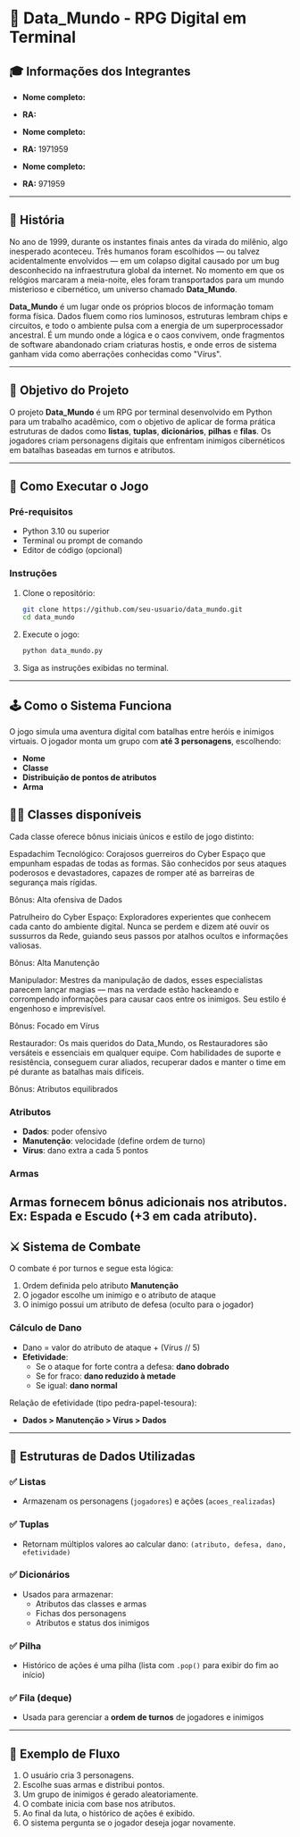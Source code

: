 
# 🧠 Data_Mundo - RPG Digital em Terminal

## 🎓 Informações dos Integrantes

- **Nome completo:** 
- **RA:** 

- **Nome completo:** 
- **RA:** 1971959

- **Nome completo:** 
- **RA:** 971959  
---

## 📖 História

No ano de 1999, durante os instantes finais antes da virada do milênio, algo inesperado aconteceu. Três humanos foram escolhidos — ou talvez acidentalmente envolvidos — em um colapso digital causado por um bug desconhecido na infraestrutura global da internet. No momento em que os relógios marcaram a meia-noite, eles foram transportados para um mundo misterioso e cibernético, um universo chamado **Data_Mundo**.

**Data_Mundo** é um lugar onde os próprios blocos de informação tomam forma física. Dados fluem como rios luminosos, estruturas lembram chips e circuitos, e todo o ambiente pulsa com a energia de um superprocessador ancestral. É um mundo onde a lógica e o caos convivem, onde fragmentos de software abandonado criam criaturas hostis, e onde erros de sistema ganham vida como aberrações conhecidas como "Vírus".

---

## 🎯 Objetivo do Projeto

O projeto **Data_Mundo** é um RPG por terminal desenvolvido em Python para um trabalho acadêmico, com o objetivo de aplicar de forma prática estruturas de dados como **listas**, **tuplas**, **dicionários**, **pilhas** e **filas**. Os jogadores criam personagens digitais que enfrentam inimigos cibernéticos em batalhas baseadas em turnos e atributos.

---

## 🚀 Como Executar o Jogo

### Pré-requisitos

- Python 3.10 ou superior
- Terminal ou prompt de comando
- Editor de código (opcional)

### Instruções

1. Clone o repositório:
   ```bash
   git clone https://github.com/seu-usuario/data_mundo.git
   cd data_mundo
   ```

2. Execute o jogo:
   ```bash
   python data_mundo.py
   ```

3. Siga as instruções exibidas no terminal.

---

## 🕹️ Como o Sistema Funciona

O jogo simula uma aventura digital com batalhas entre heróis e inimigos virtuais. O jogador monta um grupo com **até 3 personagens**, escolhendo:

- **Nome**
- **Classe**
- **Distribuição de pontos de atributos**
- **Arma**

## 🧑‍💻 Classes disponíveis

Cada classe oferece bônus iniciais únicos e estilo de jogo distinto:

Espadachim Tecnológico:
Corajosos guerreiros do Cyber Espaço que empunham espadas de todas as formas. São conhecidos por seus ataques poderosos e devastadores, capazes de romper até as barreiras de segurança mais rígidas.

Bônus: Alta ofensiva de Dados

Patrulheiro do Cyber Espaço:
Exploradores experientes que conhecem cada canto do ambiente digital. Nunca se perdem e dizem até ouvir os sussurros da Rede, guiando seus passos por atalhos ocultos e informações valiosas.

Bônus: Alta Manutenção

Manipulador:
Mestres da manipulação de dados, esses especialistas parecem lançar magias — mas na verdade estão hackeando e corrompendo informações para causar caos entre os inimigos. Seu estilo é engenhoso e imprevisível.

Bônus: Focado em Vírus

Restaurador:
Os mais queridos do Data_Mundo, os Restauradores são versáteis e essenciais em qualquer equipe. Com habilidades de suporte e resistência, conseguem curar aliados, recuperar dados e manter o time em pé durante as batalhas mais difíceis.

Bônus: Atributos equilibrados

### Atributos

- **Dados**: poder ofensivo
- **Manutenção**: velocidade (define ordem de turno)
- **Vírus**: dano extra a cada 5 pontos

### Armas

Armas fornecem bônus adicionais nos atributos. Ex: Espada e Escudo (+3 em cada atributo).
---

## ⚔️ Sistema de Combate

O combate é por turnos e segue esta lógica:

1. Ordem definida pelo atributo **Manutenção**
2. O jogador escolhe um inimigo e o atributo de ataque
3. O inimigo possui um atributo de defesa (oculto para o jogador)

### Cálculo de Dano

- Dano = valor do atributo de ataque + (Vírus // 5)
- **Efetividade**:
  - Se o ataque for forte contra a defesa: **dano dobrado**
  - Se for fraco: **dano reduzido à metade**
  - Se igual: **dano normal**

Relação de efetividade (tipo pedra-papel-tesoura):

- **Dados > Manutenção > Vírus > Dados**

---

## 💾 Estruturas de Dados Utilizadas

### ✅ Listas

- Armazenam os personagens (`jogadores`) e ações (`acoes_realizadas`)

### ✅ Tuplas

- Retornam múltiplos valores ao calcular dano: `(atributo, defesa, dano, efetividade)`

### ✅ Dicionários

- Usados para armazenar:
  - Atributos das classes e armas
  - Fichas dos personagens
  - Atributos e status dos inimigos

### ✅ Pilha

- Histórico de ações é uma pilha (lista com `.pop()` para exibir do fim ao início)

### ✅ Fila (deque)

- Usada para gerenciar a **ordem de turnos** de jogadores e inimigos

---

## 📜 Exemplo de Fluxo

1. O usuário cria 3 personagens.
2. Escolhe suas armas e distribui pontos.
3. Um grupo de inimigos é gerado aleatoriamente.
4. O combate inicia com base nos atributos.
5. Ao final da luta, o histórico de ações é exibido.
6. O sistema pergunta se o jogador deseja jogar novamente.
